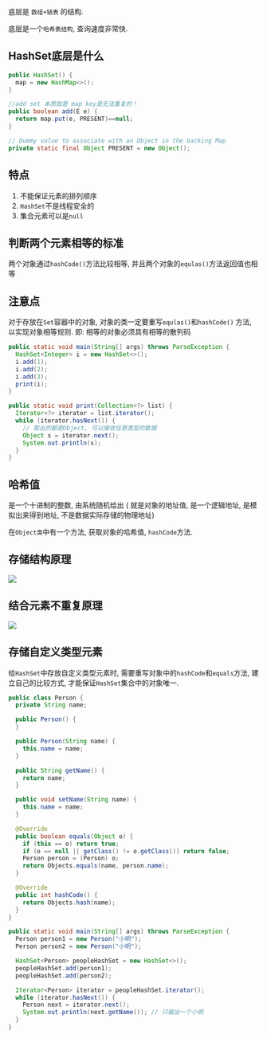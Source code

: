 底层是 `数组+链表` 的结构.

底层是一个`哈希表结构`, 查询速度非常快.



## HashSet底层是什么

```java
public HashSet() {
  map = new HashMap<>();
}

//add set 本质就是 map key是无法重复的！
public boolean add(E e) {
  return map.put(e, PRESENT)==null;
}

// Dummy value to associate with an Object in the backing Map
private static final Object PRESENT = new Object();
```

## 特点

1. 不能保证元素的排列顺序
2. `HashSet`不是线程安全的
3. 集合元素可以是`null`

## 判断两个元素相等的标准

两个对象通过`hashCode()`方法比较相等, 并且两个对象的`equlas()`方法返回值也相等

## 注意点

对于存放在`Set`容器中的对象, 对象的类一定要重写`equlas()`和`hashCode()` 方法, 以实现对象相等规则. 即: 相等的对象必须具有相等的散列码



```java
public static void main(String[] args) throws ParseException {
  HashSet<Integer> i = new HashSet<>();
  i.add(1);
  i.add(2);
  i.add(3);
  print(i);
}

public static void print(Collection<?> list) {
  Iterator<?> iterator = list.iterator();
  while (iterator.hasNext()) {
    // 取出的都是Object, 可以接收任意类型的数据
    Object s = iterator.next();
    System.out.println(s);
  }
}
```



## 哈希值

是一个十进制的整数, 由系统随机给出  ( 就是对象的地址值, 是一个逻辑地址, 是模拟出来得到地址, 不是数据实际存储的物理地址)

在`Object类`中有一个方法, 获取对象的哈希值, `hashCode`方法.



## 存储结构原理

![](https://pic.superbed.cn/item/5da12a6d451253d1785bf4b7.jpg)



## 结合元素不重复原理

![](https://pic.superbed.cn/item/5da12bbd451253d1785cf7a3.jpg)



## 存储自定义类型元素

给`HashSet`中存放自定义类型元素时, 需要重写对象中的`hashCode`和`equals`方法, 建立自己的比较方式, 才能保证`HashSet`集合中的对象唯一.

```java
public class Person {
  private String name;

  public Person() {
  }

  public Person(String name) {
    this.name = name;
  }

  public String getName() {
    return name;
  }

  public void setName(String name) {
    this.name = name;
  }

  @Override
  public boolean equals(Object o) {
    if (this == o) return true;
    if (o == null || getClass() != o.getClass()) return false;
    Person person = (Person) o;
    return Objects.equals(name, person.name);
  }

  @Override
  public int hashCode() {
    return Objects.hash(name);
  }
}
```

```java
public static void main(String[] args) throws ParseException {
  Person person1 = new Person("小明");
  Person person2 = new Person("小明");

  HashSet<Person> peopleHashSet = new HashSet<>();
  peopleHashSet.add(person1);
  peopleHashSet.add(person2);

  Iterator<Person> iterator = peopleHashSet.iterator();
  while (iterator.hasNext()) {
    Person next = iterator.next();
    System.out.println(next.getName()); // 只输出一个小明
  }
}
```































